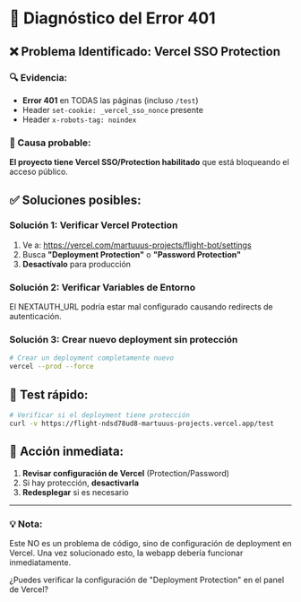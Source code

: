 # 🚨 Diagnóstico del Error 401

## ❌ Problema Identificado: Vercel SSO Protection

### 🔍 Evidencia:
- **Error 401** en TODAS las páginas (incluso `/test`)
- Header `set-cookie: _vercel_sso_nonce` presente
- Header `x-robots-tag: noindex` 

### 🎯 Causa probable:
**El proyecto tiene Vercel SSO/Protection habilitado** que está bloqueando el acceso público.

## ✅ Soluciones posibles:

### Solución 1: Verificar Vercel Protection
1. Ve a: https://vercel.com/martuuus-projects/flight-bot/settings
2. Busca **"Deployment Protection"** o **"Password Protection"**
3. **Desactívalo** para producción

### Solución 2: Verificar Variables de Entorno
El NEXTAUTH_URL podría estar mal configurado causando redirects de autenticación.

### Solución 3: Crear nuevo deployment sin protección
```bash
# Crear un deployment completamente nuevo
vercel --prod --force
```

## 🧪 Test rápido:
```bash
# Verificar si el deployment tiene protección
curl -v https://flight-ndsd78ud8-martuuus-projects.vercel.app/test
```

## 🚀 Acción inmediata:
1. **Revisar configuración de Vercel** (Protection/Password)
2. Si hay protección, **desactivarla**
3. **Redesplegar** si es necesario

---

### 💡 Nota:
Este NO es un problema de código, sino de configuración de deployment en Vercel. Una vez solucionado esto, la webapp debería funcionar inmediatamente.

¿Puedes verificar la configuración de "Deployment Protection" en el panel de Vercel?
